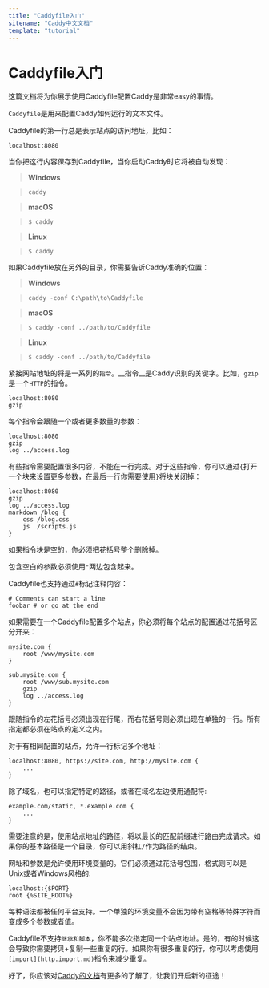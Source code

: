 ```yaml
---
title: "Caddyfile入门"
sitename: "Caddy中文文档"
template: "tutorial"
---
```


# Caddyfile入门

这篇文档将为你展示使用Caddyfile配置Caddy是非常easy的事情。

`Caddyfile`是用来配置Caddy如何运行的文本文件。

Caddyfile的第一行总是表示站点的访问地址，比如：

`localhost:8080`

当你把这行内容保存到Caddyfile，当你启动Caddy时它将被自动发现：
> __Windows__

> `caddy`

> __macOS__

> `$ caddy`

> __Linux__

> `$ caddy`

如果Caddyfile放在另外的目录，你需要告诉Caddy准确的位置：

> __Windows__

> `caddy -conf C:\path\to\Caddyfile`

> __macOS__

> `$ caddy -conf ../path/to/Caddyfile`

> __Linux__

> `$ caddy -conf ../path/to/Caddyfile`

紧接网站地址的将是一系列的`指令`。__指令__是Caddy识别的关键字。比如，`gzip`是一个`HTTP`的指令。

```caddy
localhost:8080
gzip
```
每个指令会跟随一个或者更多数量的参数：
```caddy
localhost:8080
gzip
log ../access.log
```

有些指令需要配置很多内容，不能在一行完成。对于这些指令，你可以通过`{`打开一个块来设置更多参数，在最后一行你需要使用`}`将块关闭掉：

```caddy
localhost:8080
gzip
log ../access.log
markdown /blog {
    css /blog.css
    js  /scripts.js
}
```

如果指令块是空的，你必须把花括号整个删除掉。

包含空白的参数必须使用`"`两边包含起来。

Caddyfile也支持通过`#`标记注释内容：

```caddy
# Comments can start a line
foobar # or go at the end
```
如果需要在一个Caddyfile配置多个站点，你必须将每个站点的配置通过花括号区分开来：

```caddy
mysite.com {
    root /www/mysite.com
}

sub.mysite.com {
    root /www/sub.mysite.com
    gzip
    log ../access.log
}
```

跟随指令的左花括号必须出现在行尾，而右花括号则必须出现在单独的一行。所有指定都必须在站点的定义之内。

对于有相同配置的站点，允许一行标记多个地址：
```caddy
localhost:8080, https://site.com, http://mysite.com {
    ...
}
```
除了域名，也可以指定特定的路径，或者在域名左边使用通配符:

```caddy
example.com/static, *.example.com {
    ...
}
```

需要注意的是，使用站点地址的路径，将以最长的匹配前缀进行路由完成请求。如果你的基本路径是一个目录，你可以用斜杠`/`作为路径的结束。

网址和参数是允许使用环境变量的。它们必须通过花括号包围，格式则可以是Unix或者Windows风格的:

```caddy
localhost:{$PORT}
root {%SITE_ROOT%}
```

每种语法都被任何平台支持。一个单独的环境变量不会因为带有空格等特殊字符而变成多个参数或者值。

Caddyfile不支持`继承和脚本`，你不能多次指定同一个站点地址。是的，有的时候这会导致你需要拷贝+复制一些重复的行。如果你有很多重复的行，你可以考虑使用`[import](http.import.md)`指令来减少重复。

好了，你应该对[Caddy的文档](http.index.md)有更多的了解了，让我们开启新的征途！
